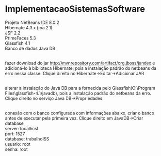 # ImplementacaoSistemasSoftware

Projeto NetBeans IDE 8.0.2 <br>
Hibernate 4.3.x (jpa 2.1) <br>
JSF 2.2 <br>
PrimeFaces 5.3 <br>
Glassfish 4.1 <br> 
Banco de dados Java DB <br><br>

fazer download do jar http://mvnrepository.com/artifact/org.jboss/jandex e adicioná-lo à biblioteca Hibernate, pois a instalação padrão do netbeans da erro nessa classe. Clique direito no Hibernate->Editar->Adicionar JAR <br><br>

alterar a instalação do Java DB para a fornecida pelo Glassfish(C:\Program Files\glassfish-4.1\javadb), pois a instalação padrão do netbeans da erro. Clique direito no serviço Java DB->Propriedades <br><br>

conexão com o banco configurada com informações abaixo, criar o banco antes de executar pela primeira vez. Clique direito em JavaDB->Criar database <br>
server: localhost <br>
port: 1527 <br>
database: trabalhoISS <br>
usuario: root <br>
senha: root <br>


